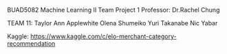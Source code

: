 BUAD5082 Machine Learning II
Team Project 1
Professor: Dr.Rachel Chung

TEAM 11:
Taylor Ann Applewhite
Olena Shumeiko
Yuri Takanabe
Nic Yabar


Kaggle: https://www.kaggle.com/c/elo-merchant-category-recommendation
